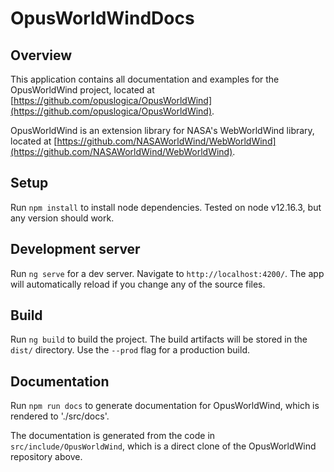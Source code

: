 # OpusWorldWindDocs

## Overview

This application contains all documentation and examples for the OpusWorldWind project, located at [https://github.com/opuslogica/OpusWorldWind](https://github.com/opuslogica/OpusWorldWind).

OpusWorldWind is an extension library for NASA's WebWorldWind library, located at [https://github.com/NASAWorldWind/WebWorldWind](https://github.com/NASAWorldWind/WebWorldWind).

## Setup

Run `npm install` to install node dependencies. Tested on node v12.16.3, but any version should work.

## Development server

Run `ng serve` for a dev server. Navigate to `http://localhost:4200/`. The app will automatically reload if you change any of the source files.

## Build

Run `ng build` to build the project. The build artifacts will be stored in the `dist/` directory. Use the `--prod` flag for a production build.

## Documentation

Run `npm run docs` to generate documentation for OpusWorldWind, which is rendered to './src/docs'.

The documentation is generated from the code in `src/include/OpusWorldWind`, which is a direct clone of the OpusWorldWind repository above.